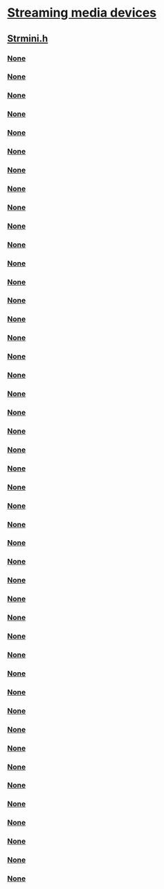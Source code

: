 # [Streaming media devices](../_stream/index.md)
## [Strmini.h](index.md)
### [None](../strmini/nc-strmini-phw_cancel_srb.md)
### [None](../strmini/nc-strmini-phw_event_routine.md)
### [None](../strmini/nc-strmini-phw_interrupt.md)
### [None](../strmini/nc-strmini-phw_priority_routine.md)
### [None](../strmini/nc-strmini-phw_query_clock_routine.md)
### [None](../strmini/nc-strmini-phw_receive_device_srb.md)
### [None](../strmini/nc-strmini-phw_request_timeout_handler.md)
### [None](../strmini/ne-strmini-stream_buffer_type.md)
### [None](../strmini/ne-strmini-stream_debug_level.md)
### [None](../strmini/ne-strmini-time_function.md)
### [None](../strmini/ne-strmini-_srb_command.md)
### [None](../strmini/ne-strmini-_stream_minidriver_device_notification_type.md)
### [None](../strmini/ne-strmini-_stream_minidriver_stream_notification_type.md)
### [None](../strmini/ne-strmini-_stream_priority.md)
### [None](../strmini/nf-strmini-streamclassabortoutstandingrequests.md)
### [None](../strmini/nf-strmini-streamclasscallatnewpriority.md)
### [None](../strmini/nf-strmini-streamclasscompleterequestandmarkqueueready.md)
### [None](../strmini/nf-strmini-streamclassdebugassert.md)
### [None](../strmini/nf-strmini-streamclassdebugprint.md)
### [None](../strmini/nf-strmini-streamclassdevicenotification.md)
### [None](../strmini/nf-strmini-streamclassfilterreenumeratestreams.md)
### [None](../strmini/nf-strmini-streamclassgetdmabuffer.md)
### [None](../strmini/nf-strmini-streamclassgetnextevent.md)
### [None](../strmini/nf-strmini-streamclassgetphysicaladdress.md)
### [None](../strmini/nf-strmini-streamclassquerymasterclock.md)
### [None](../strmini/nf-strmini-streamclassquerymasterclocksync.md)
### [None](../strmini/nf-strmini-streamclassreadwriteconfig.md)
### [None](../strmini/nf-strmini-streamclassreenumeratestreams.md)
### [None](../strmini/nf-strmini-streamclassregisteradapter.md)
### [None](../strmini/nf-strmini-streamclassregisterfilterwithnokspins.md)
### [None](../strmini/nf-strmini-streamclassscheduletimer.md)
### [None](../strmini/nf-strmini-streamclassstreamnotification.md)
### [None](../strmini/ns-strmini-ksscatter_gather.md)
### [None](../strmini/ns-strmini-_hw_clock_object.md)
### [None](../strmini/ns-strmini-_hw_event_descriptor.md)
### [None](../strmini/ns-strmini-_hw_stream_descriptor.md)
### [None](../strmini/ns-strmini-_hw_stream_header.md)
### [None](../strmini/ns-strmini-_hw_stream_information.md)
### [None](../strmini/ns-strmini-_hw_stream_object.md)
### [None](../strmini/ns-strmini-_hw_stream_request_block.md)
### [None](../strmini/ns-strmini-_hw_time_context.md)
### [None](../strmini/ns-strmini-_stream_data_intersect_info.md)
### [None](../strmini/ns-strmini-_stream_method_descriptor.md)
### [None](../strmini/ns-strmini-_stream_property_descriptor.md)
### [None](../strmini/ns-strmini-_stream_time_reference.md)
